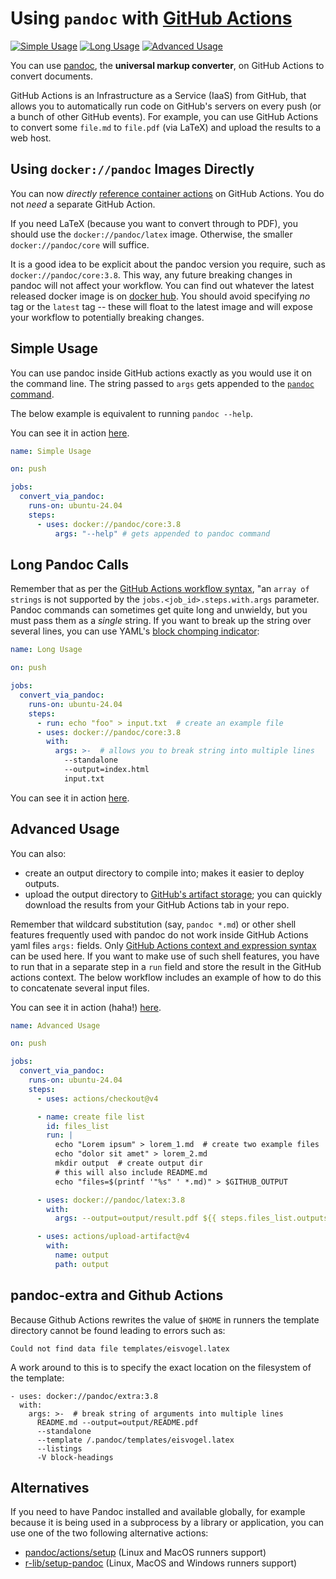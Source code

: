 # Using `pandoc` with [GitHub Actions](https://github.com/features/actions)

<!-- badges: start -->
[![Simple Usage](https://github.com/maxheld83/pandoc-example/workflows/Simple%20Usage/badge.svg)](https://github.com/maxheld83/pandoc-example/actions)
[![Long Usage](https://github.com/maxheld83/pandoc-example/workflows/Long%20Usage/badge.svg)](https://github.com/maxheld83/pandoc-example/actions)
[![Advanced Usage](https://github.com/maxheld83/pandoc-example/workflows/Advanced%20Usage/badge.svg)](https://github.com/maxheld83/pandoc-example/actions)
<!-- badges: end -->

You can use [pandoc](https://pandoc.org/), the **universal markup converter**, on GitHub Actions to convert documents.

GitHub Actions is an Infrastructure as a Service (IaaS) from GitHub, that allows you to automatically run code on GitHub's servers on every push (or a bunch of other GitHub events).
For example, you can use GitHub Actions to convert some `file.md` to `file.pdf` (via LaTeX) and upload the results to a web host.


## Using `docker://pandoc` Images Directly

You can now *directly* [reference container actions](https://docs.github.com/en/actions/writing-workflows/choosing-what-your-workflow-does/using-pre-written-building-blocks-in-your-workflow#referencing-a-container-on-docker-hub) on GitHub Actions.
You do not *need* a separate GitHub Action.

If you need LaTeX (because you want to convert through to PDF), you should use the `docker://pandoc/latex` image.
Otherwise, the smaller `docker://pandoc/core` will suffice.

It is a good idea to be explicit about the pandoc version you require, such as `docker://pandoc/core:3.8`.
This way, any future breaking changes in pandoc will not affect your workflow.
You can find out whatever the latest released docker image is on [docker hub](https://hub.docker.com/r/pandoc/core/tags).
You should avoid specifying *no* tag or the `latest` tag -- these will float to the latest image and will expose your workflow to potentially breaking changes.


## Simple Usage

You can use pandoc inside GitHub actions exactly as you would use it on the command line.
The string passed to `args` gets appended to the [`pandoc` command](https://pandoc.org/MANUAL.html).

The below example is equivalent to running `pandoc --help`.

You can see it in action [here](https://github.com/pandoc/pandoc-action-example).

```yaml
name: Simple Usage

on: push

jobs:
  convert_via_pandoc:
    runs-on: ubuntu-24.04
    steps:
      - uses: docker://pandoc/core:3.8
          args: "--help" # gets appended to pandoc command
```


## Long Pandoc Calls

Remember that as per the [GitHub Actions workflow syntax](https://help.github.com/en/actions/automating-your-workflow-with-github-actions/workflow-syntax-for-github-actions#jobsjob_idstepswithargs), "an `array of strings` is not supported by the `jobs.<job_id>.steps.with.args` parameter.
Pandoc commands can sometimes get quite long and unwieldy, but you must pass them as a *single* string.
If you want to break up the string over several lines, you can use YAML's [block chomping indicator](https://yaml.org/spec/1.2.2/#8112-block-chomping-indicator):

```yaml
name: Long Usage

on: push

jobs:
  convert_via_pandoc:
    runs-on: ubuntu-24.04
    steps:
      - run: echo "foo" > input.txt  # create an example file
      - uses: docker://pandoc/core:3.8
        with:
          args: >-  # allows you to break string into multiple lines
            --standalone
            --output=index.html
            input.txt
```

You can see it in action [here](https://github.com/pandoc/pandoc-action-example).


## Advanced Usage

You can also:

- create an output directory to compile into; makes it easier to deploy outputs.
- upload the output directory to [GitHub's artifact storage](https://help.github.com/en/articles/managing-a-workflow-run#downloading-logs-and-artifacts); you can quickly download the results from your GitHub Actions tab in your repo.

Remember that wildcard substitution (say, `pandoc *.md`) or other shell features frequently used with pandoc do not work inside GitHub Actions yaml files `args:` fields.
Only [GitHub Actions context and expression syntax](https://help.github.com/en/actions/reference/context-and-expression-syntax-for-github-actions) can be used here.
If you want to make use of such shell features, you have to run that in a separate step in a `run` field and store the result in the GitHub actions context.
The below workflow includes an example of how to do this to concatenate several input files.

You can see it in action (haha!) [here](https://github.com/pandoc/pandoc-action-example).

```yaml
name: Advanced Usage

on: push

jobs:
  convert_via_pandoc:
    runs-on: ubuntu-24.04
    steps:
      - uses: actions/checkout@v4

      - name: create file list
        id: files_list
        run: |
          echo "Lorem ipsum" > lorem_1.md  # create two example files
          echo "dolor sit amet" > lorem_2.md
          mkdir output  # create output dir
          # this will also include README.md
          echo "files=$(printf '"%s" ' *.md)" > $GITHUB_OUTPUT

      - uses: docker://pandoc/latex:3.8
        with:
          args: --output=output/result.pdf ${{ steps.files_list.outputs.files }}

      - uses: actions/upload-artifact@v4
        with:
          name: output
          path: output
```

## pandoc-extra and Github Actions

Because Github Actions rewrites the value of `$HOME` in runners the template directory cannot be found leading to errors such as:

```
Could not find data file templates/eisvogel.latex
```

A work around to this is to specify the exact location on the filesystem of the template:

```
- uses: docker://pandoc/extra:3.8
  with:
    args: >-  # break string of arguments into multiple lines
      README.md --output=output/README.pdf
      --standalone
      --template /.pandoc/templates/eisvogel.latex
      --listings
      -V block-headings
```

## Alternatives

If you need to have Pandoc installed and available globally, for example because it is being used in a subprocess by a library or application, you can use one of the two following alternative actions:

- [pandoc/actions/setup](https://github.com/pandoc/actions/tree/main/setup) (Linux and MacOS runners support)
- [r-lib/setup-pandoc](https://github.com/r-lib/actions/tree/v2-branch/setup-pandoc) (Linux, MacOS and Windows runners support)
